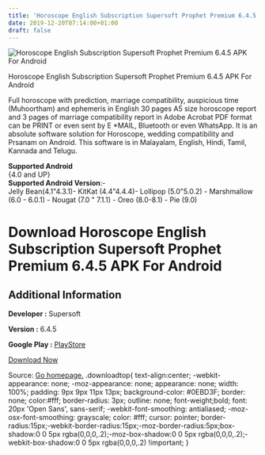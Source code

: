```yaml
---
title: 'Horoscope English Subscription Supersoft Prophet Premium 6.4.5 APK For Android'
date: 2019-12-20T07:14:00+01:00
draft: false
---
```


![Horoscope English Subscription Supersoft Prophet Premium 6.4.5 APK For Android](https://i1.wp.com/apkhome.net/wp-content/uploads/2019/12/Horoscope-English-Subscription-Supersoft-Prophet-Premium-6.4.5.png "Horoscope English Subscription Supersoft Prophet Premium 6.4.5 APK For Android")

  

Horoscope English Subscription Supersoft Prophet Premium 6.4.5 APK For Android

Full horoscope with prediction, marriage compatibility, auspicious time (Muhoortham) and ephemeris in English 30 pages A5 size horoscope report and 3 pages of marriage compatibility report in Adobe Acrobat PDF format can be PRINT or even sent by E \*MAIL, Bluetooth or even WhatsApp. It is an absolute software solution for Horoscope, wedding compatibility and Prsanam on Android. This software is in Malayalam, English, Hindi, Tamil, Kannada and Telugu.

**Supported Android**  
{4.0 and UP}  
**Supported Android Version**:-  
Jelly Bean(4.1"4.3.1)- KitKat (4.4"4.4.4)- Lollipop (5.0"5.0.2) - Marshmallow (6.0 - 6.0.1) - Nougat (7.0 " 7.1.1) - Oreo (8.0-8.1) - Pie (9.0)

Download Horoscope English Subscription Supersoft Prophet Premium 6.4.5 APK For Android
=======================================================================================

Additional Information
----------------------

**Developer :** Supersoft

**Version :** 6.4.5

**Google Play :** [PlayStore](https://play.google.com/store/apps/details?id=supersoft.prophet.astrology.english.subscribe)

  

[Download Now](https://store4app.co/post/horoscope-english-subscription-supersoft-prophet-premium-6-4-5-apk-for-android_1576784553)

  
Source: [Go homepage.](https://store4app.co/post/horoscope-english-subscription-supersoft-prophet-premium-6-4-5-apk-for-android_1576784553) .downloadtop{ text-align:center; -webkit-appearance: none; -moz-appearance: none; appearance: none; width: 100%; padding: 9px 9px 11px 13px; background-color: #0EBD3F; border: none; color:#fff; border-radius: 3px; outline: none; font-weight;bold; font: 20px 'Open Sans', sans-serif; -webkit-font-smoothing: antialiased; -moz-osx-font-smoothing: grayscale; color: #fff; cursor: pointer; border-radius:15px;-webkit-border-radius:15px;-moz-border-radius:5px;box-shadow:0 0 5px rgba(0,0,0,.2);-moz-box-shadow:0 0 5px rgba(0,0,0,.2);-webkit-box-shadow:0 0 5px rgba(0,0,0,.2) !important; }